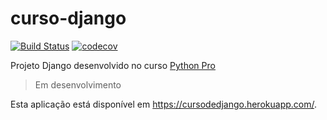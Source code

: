 # curso-django

[![Build Status](https://travis-ci.org/taniodev/curso-django.svg?branch=master)](https://travis-ci.org/taniodev/curso-django)
[![codecov](https://codecov.io/gh/taniodev/curso-django/branch/master/graph/badge.svg)](https://codecov.io/gh/taniodev/curso-django)

Projeto Django desenvolvido no curso [Python Pro](https://www.python.pro.br)

> Em desenvolvimento

Esta aplicação está disponível em <https://cursodedjango.herokuapp.com/>.
